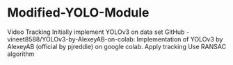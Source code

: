# Modified-YOLO-Module
Video Tracking
Initially implement YOLOv3 on data set
GitHub - vineet8588/YOLOv3-by-AlexeyAB-on-colab: Implementation of YOLOv3 by AlexeyAB (official by pjreddie) on google colab.
Apply tracking 
Use RANSAC algorithm
